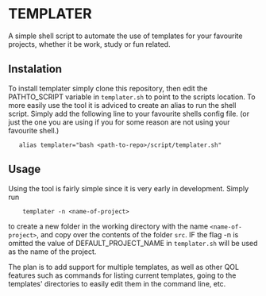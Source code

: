 # TEMPLATER
 A simple shell script to automate the use of templates for your favourite projects, whether it be work, study or fun related. 

 ## Instalation
 To install templater simply clone this repository, then edit the PATHTO_SCRIPT variable in `templater.sh` to point to the scripts location. To more easily use the tool it is adviced to create an alias to run the shell script. Simply add the following line to your favourite shells config file. (or just the one you are using if you for some reason are not using your favourite shell.)

 ```
    alias templater="bash <path-to-repo>/script/templater.sh"
 ```

 ## Usage
Using the tool is fairly simple since it is very early in development. Simply run 

```
    templater -n <name-of-project>
```

to create a new folder in the working directory with the name `<name-of-project>`, and copy over the contents of the folder `src`. IF the flag -n is omitted the value of DEFAULT_PROJECT_NAME in `templater.sh` will be used as the name of the project.  

The plan is to add support for multiple templates, as well as other QOL features such as commands for listing current templates, going to the templates' directories to easily edit them in the command line, etc. 